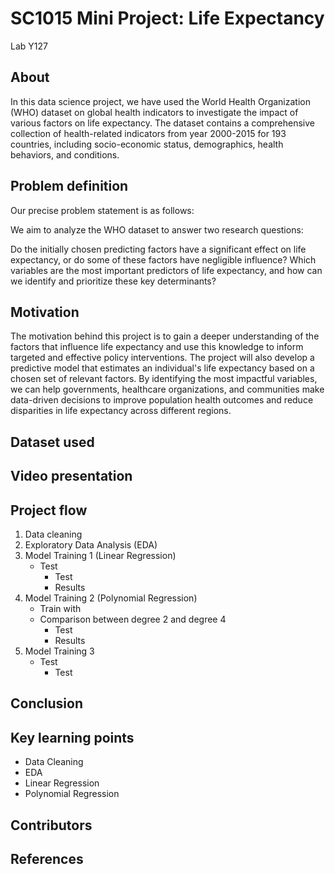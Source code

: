 # SC1015 Mini Project: Life Expectancy
Lab Y127 
## About

In this data science project, we have used the World Health Organization (WHO) dataset on global health indicators to investigate the impact of various factors on life expectancy. The dataset contains a comprehensive collection of health-related indicators from year 2000-2015 for 193 countries, including socio-economic status, demographics, health behaviors, and conditions.

## Problem definition

Our precise problem statement is as follows:

We aim to analyze the WHO dataset to answer two research questions:

Do the initially chosen predicting factors have a significant effect on life expectancy, or do some of these factors have negligible influence?
Which variables are the most important predictors of life expectancy, and how can we identify and prioritize these key determinants?

## Motivation

The motivation behind this project is to gain a deeper understanding of the factors that influence life expectancy and use this knowledge to inform targeted and effective policy interventions. The project will also develop a predictive model that estimates an individual's life expectancy based on a chosen set of relevant factors. By identifying the most impactful variables, we can help governments, healthcare organizations, and communities make data-driven decisions to improve population health outcomes and reduce disparities in life expectancy across different regions.

## Dataset used


## Video presentation

## Project flow
1. Data cleaning
2. Exploratory Data Analysis (EDA)
3. Model Training 1 (Linear Regression)
   - Test
     - Test
     - Results
4. Model Training 2 (Polynomial Regression)
   - Train with 
   - Comparison between degree 2 and degree 4
     - Test
     - Results
5. Model Training 3
   - Test
     - Test
## Conclusion

## Key learning points
- Data Cleaning
- EDA
- Linear Regression 
- Polynomial Regression
## Contributors

## References
